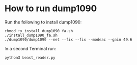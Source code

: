 # How to run dump1090
Run the following to install dump1090:
```
chmod +x install_dump1090_fa.sh
./install_dump1090_fa.sh
./dump1090/dump1090 --net --fix --fix --modeac --gain 49.6
```

In a second Terminal run:
```
python3 beast_reader.py
```
